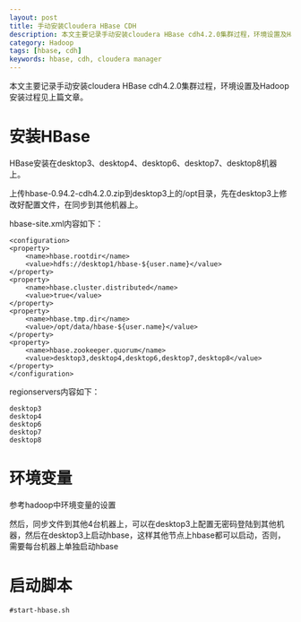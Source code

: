 ```yaml
---
layout: post
title: 手动安装Cloudera HBase CDH
description: 本文主要记录手动安装cloudera HBase cdh4.2.0集群过程，环境设置及Hadoop安装过程见上篇文章。
category: Hadoop
tags: [hbase, cdh]
keywords: hbase, cdh, cloudera manager
---
```


本文主要记录手动安装cloudera HBase cdh4.2.0集群过程，环境设置及Hadoop安装过程见上篇文章。

# 安装HBase
HBase安装在desktop3、desktop4、desktop6、desktop7、desktop8机器上。

上传hbase-0.94.2-cdh4.2.0.zip到desktop3上的/opt目录，先在desktop3上修改好配置文件，在同步到其他机器上。

hbase-site.xml内容如下：

	<configuration>
	<property>
		<name>hbase.rootdir</name>
		<value>hdfs://desktop1/hbase-${user.name}</value>
	</property>
	<property>
		<name>hbase.cluster.distributed</name>
		<value>true</value>
	</property>
	<property>
		<name>hbase.tmp.dir</name>
		<value>/opt/data/hbase-${user.name}</value>
	</property>
	<property>
		<name>hbase.zookeeper.quorum</name>
		<value>desktop3,desktop4,desktop6,desktop7,desktop8</value>
	</property>
	</configuration>

regionservers内容如下：

	desktop3
	desktop4
	desktop6
	desktop7
	desktop8

# 环境变量

参考hadoop中环境变量的设置

然后，同步文件到其他4台机器上，可以在desktop3上配置无密码登陆到其他机器，然后在desktop3上启动hbase，这样其他节点上hbase都可以启动，否则，需要每台机器上单独启动hbase

# 启动脚本

	#start-hbase.sh 


